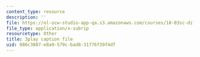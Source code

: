 ```yaml
---
content_type: resource
description: ''
file: https://ol-ocw-studio-app-qa.s3.amazonaws.com/courses/18-03sc-differential-equations-fall-2011/086c3807e8a9579cbad031776f39f4df_YQ7HEE8-OfA.vtt
file_type: application/x-subrip
resourcetype: Other
title: 3play caption file
uid: 086c3807-e8a9-579c-bad0-31776f39f4df
---
```

